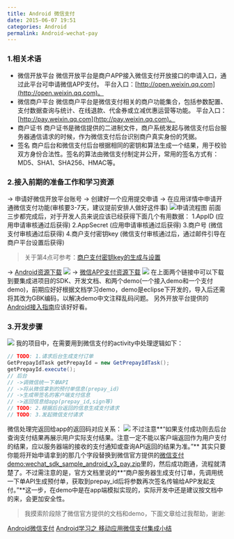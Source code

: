```yaml
---
title: Android 微信支付
date: 2015-06-07 19:51
categories: Android
permalink: Android-wechat-pay
---
```


### 1.相关术语 
- 微信开放平台
微信开放平台是商户APP接入微信支付开放接口的申请入口，通过此平台可申请微信APP支付。
平台入口：[http://open.weixin.qq.com](http://open.weixin.qq.com)。
- 微信商户平台
微信商户平台是微信支付相关的商户功能集合，包括参数配置、支付数据查询与统计、在线退款、代金券或立减优惠运营等功能。
平台入口：[http://pay.weixin.qq.com](http://pay.weixin.qq.com)。
- 商户证书
商户证书是微信提供的二进制文件，商户系统发起与微信支付后台服务器通信请求的时候，作为微信支付后台识别商户真实身份的凭据。
- 签名
商户后台和微信支付后台根据相同的密钥和算法生成一个结果，用于校验双方身份合法性。签名的算法由微信支付制定并公开，常用的签名方式有：MD5、SHA1、SHA256、HMAC等。

### 2.接入前期的准备工作和学习资源
-> 申请好微信开放平台账号
-> 创建好一个应用提交申请
-> 在应用详情中申请开通微信支付功能(审核要3-7天，建议提前安排人做好这件事)
![申请流程图](http://mmbiz.qpic.cn/mmbiz/PiajxSqBRaEIVJ6bW5EhIpAib0BYv5l1FvJaAv8aQ8NicUicoxlXGgHoyC8AqSUV5WW1Hicj6aLNDZoGmyLjLwh4kDg/0?wx_fmt=jpeg)
前面三步都完成后，对于开发人员来说应该已经获得下面几个有用数据：
1.AppID (应用申请审核通过后获得)
2.AppSecret (应用申请审核通过后获得)
3.商户号 (微信支付审核通过后获得)
4.商户支付密钥key (微信支付审核通过后，通过邮件引导在商户平台设置后获得)
> 关于第4点可参考：[商户支付密钥key的生成与设置](http://help.ecmoban.com/article-2085.html)

-> [Android资源下载](https://open.weixin.qq.com/cgi-bin/showdocument?action=dir_list&t=resource/res_list&verify=1&id=open1419319164&lang=zh_CN)
![](http://ww2.sinaimg.cn/mw690/62ed8609jw1esvtprik46j21h80o4afr.jpg)
-> [微信APP支付资源下载](http://pay.weixin.qq.com/wiki/doc/api/app.php?chapter=11_1)
![](http://ww1.sinaimg.cn/mw690/62ed8609jw1esvtpqxdzlj21i205q750.jpg)
在上面两个链接中可以下载到要集成进项目的SDK、开发文档、和两个demo(一个接入demo和一个支付demo)，前期应好好根据文档学习demo，demo是eclipse下开发的，导入后还需将其改为GBK编码，以解决demo中文注释乱码问题。
另外开放平台提供的[Android接入指南](https://open.weixin.qq.com/cgi-bin/showdocument?action=dir_list&t=resource/res_list&verify=1&lang=zh_CN&token=1be847c3b5d715b3705ae6d7dbd243bd2c7d5a43)应该好好看。

### 3.开发步骤
![](http://ww4.sinaimg.cn/mw690/62ed8609jw1esvuj2vzjkj20qn0t4mz3.jpg)
我的项目中，在需要用到微信支付的activity中处理逻辑如下：
```JAVA
// TODO: 1.请求后台生成支付订单
GetPrepayIdTask getPrepayId = new GetPrepayIdTask();
getPrepayId.execute();
// 后台
// ->调微信统一下单API
// ->将从微信拿到的预付单信息(prepay_id)
// ->生成带签名的客户端支付信息
// ->返回信息给app(prepay_id,sign等)
// TODO: 2.根据后台返回的信息生成支付请求
// TODO: 3.发起微信支付请求
```
微信处理完返回给app的返回码对应关系：
![](http://ww4.sinaimg.cn/mw690/62ed8609jw1esvuj3fgfhj21hm0b2ac2.jpg)
不过注意**“如果支付成功则去后台查询支付结果再展示用户实际支付结果。注意一定不能以客户端返回作为用户支付的结果，应以服务器端的接收的支付通知或查询API返回的结果为准。”**
其实只要你能将开始申请拿到的那几个字段替换到微信官方提供的[微信支付demo:wechat_sdk_sample_android_v3_pay.zip](http://pay.weixin.qq.com/wiki/doc/api/download/wechat_sdk_sample_android_v3_pay.zip)里的，然后成功跑通，流程就清楚了。不过需注意的是，官方文档里说的**“商户服务器生成支付订单，先调用统一下单API生成预付单，获取到prepay_id后将参数再次签名传输给APP发起支付。”**这一步，在demo中是在app端模拟实现的，实际开发中还是建议按文档中的来，会更加安全性。

> 我摸索阶段除了微信官方提供的文档和demo，下面文章给过我帮助，谢谢:

[Android微信支付](http://blog.fangjie.info/android%E5%BE%AE%E4%BF%A1%E6%94%AF%E4%BB%98/)
[Android学习之 移动应用<App>微信支付集成小结](http://blog.csdn.net/janice0529/article/details/38051987)
